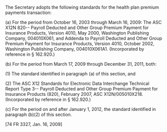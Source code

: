 The Secretary adopts the following standards for the health plan premium payments transaction:

(a) For the period from October 16, 2003 through March 16, 2009: The ASC X12N 820-- Payroll Deducted and Other Group Premium Payment for Insurance Products, Version 4010, May 2000, Washington Publishing Company, 004010X061, and Addenda to Payroll Deducted and Other Group Premium Payment for Insurance Products, Version 4010, October 2002, Washington Publishing Company, 004010X061A1. (Incorporated by reference in § 162.920.)

(b) For the period from March 17, 2009 through December 31, 2011, both:

(1) The standard identified in paragraph (a) of this section, and

(2) The ASC X12 Standards for Electronic Data Interchange Technical Report Type 3-- Payroll Deducted and Other Group Premium Payment for Insurance Products (820), February 2007, ASC X12N/005010X218. (Incorporated by reference in § 162.920.)

&#40;c) For the period on and after January 1, 2012, the standard identified in paragraph (b)(2) of this section.

[74 FR 3327, Jan. 16, 2009]
